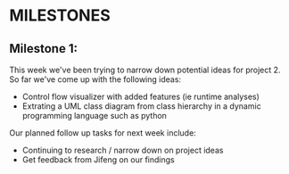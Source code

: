 # MILESTONES

## Milestone 1:
This week we've been trying to narrow down potential ideas for project 2. So far we've come up with the following ideas:
- Control flow visualizer with added features (ie runtime analyses)
- Extrating a UML class diagram from class hierarchy in a dynamic programming language such as python

Our planned follow up tasks for next week include:
- Continuing to research / narrow down on project ideas
- Get feedback from Jifeng on our findings
